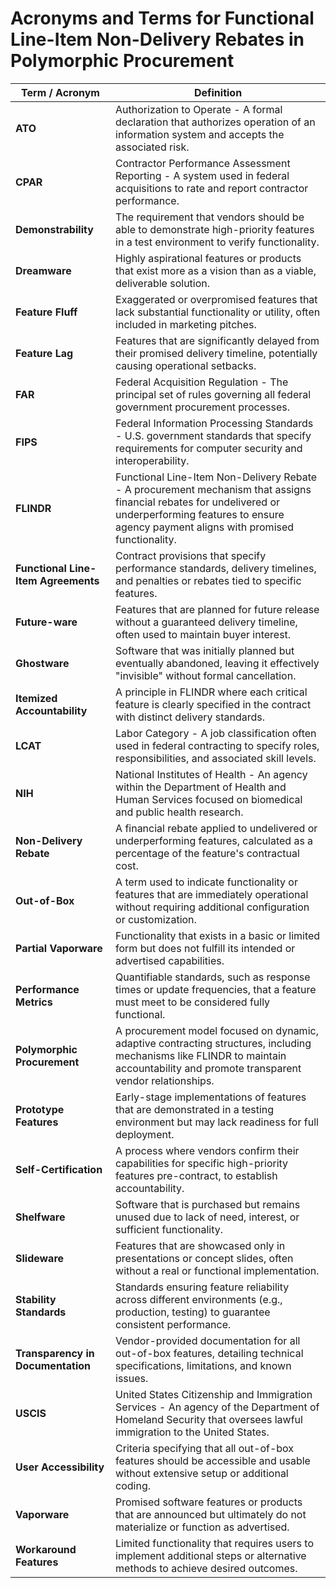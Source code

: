 # Acronyms and Terms for Functional Line-Item Non-Delivery Rebates in Polymorphic Procurement

| **Term / Acronym**           | **Definition**                                                                                                                                                                                                                                                                               |
|-------------------------------|-----------------------------------------------------------------------------------------------------------------------------------------------------------------------------------------------------------------------------------------------------------------------------------------------|
| **ATO**                       | Authorization to Operate - A formal declaration that authorizes operation of an information system and accepts the associated risk.                                                                                                                                                          |
| **CPAR**                      | Contractor Performance Assessment Reporting - A system used in federal acquisitions to rate and report contractor performance.                                                                                                                                                               |
| **Demonstrability**           | The requirement that vendors should be able to demonstrate high-priority features in a test environment to verify functionality.                                                                                                                                                            |
| **Dreamware**                 | Highly aspirational features or products that exist more as a vision than as a viable, deliverable solution.                                                                                                                                                                                 |
| **Feature Fluff**             | Exaggerated or overpromised features that lack substantial functionality or utility, often included in marketing pitches.                                                                                                                                                                    |
| **Feature Lag**               | Features that are significantly delayed from their promised delivery timeline, potentially causing operational setbacks.                                                                                                                                                                     |
| **FAR**                       | Federal Acquisition Regulation - The principal set of rules governing all federal government procurement processes.                                                                                                                                                                          |
| **FIPS**                      | Federal Information Processing Standards - U.S. government standards that specify requirements for computer security and interoperability.                                                                                                                                                   |
| **FLINDR**                    | Functional Line-Item Non-Delivery Rebate - A procurement mechanism that assigns financial rebates for undelivered or underperforming features to ensure agency payment aligns with promised functionality.                                                                                  |
| **Functional Line-Item Agreements** | Contract provisions that specify performance standards, delivery timelines, and penalties or rebates tied to specific features.                                                                                                                                                         |
| **Future-ware**               | Features that are planned for future release without a guaranteed delivery timeline, often used to maintain buyer interest.                                                                                                                                                                  |
| **Ghostware**                 | Software that was initially planned but eventually abandoned, leaving it effectively "invisible" without formal cancellation.                                                                                                                                                                |
| **Itemized Accountability**   | A principle in FLINDR where each critical feature is clearly specified in the contract with distinct delivery standards.                                                                                                                                                                     |
| **LCAT**                      | Labor Category - A job classification often used in federal contracting to specify roles, responsibilities, and associated skill levels.                                                                                                                                                     |
| **NIH**                       | National Institutes of Health - An agency within the Department of Health and Human Services focused on biomedical and public health research.                                                                                                                                               |
| **Non-Delivery Rebate**       | A financial rebate applied to undelivered or underperforming features, calculated as a percentage of the feature's contractual cost.                                                                                                                                                        |
| **Out-of-Box**                | A term used to indicate functionality or features that are immediately operational without requiring additional configuration or customization.                                                                                                                                              |
| **Partial Vaporware**         | Functionality that exists in a basic or limited form but does not fulfill its intended or advertised capabilities.                                                                                                                                                                           |
| **Performance Metrics**       | Quantifiable standards, such as response times or update frequencies, that a feature must meet to be considered fully functional.                                                                                                                                                           |
| **Polymorphic Procurement**   | A procurement model focused on dynamic, adaptive contracting structures, including mechanisms like FLINDR to maintain accountability and promote transparent vendor relationships.                                                                                                          |
| **Prototype Features**        | Early-stage implementations of features that are demonstrated in a testing environment but may lack readiness for full deployment.                                                                                                                                                          |
| **Self-Certification**        | A process where vendors confirm their capabilities for specific high-priority features pre-contract, to establish accountability.                                                                                                                                                           |
| **Shelfware**                 | Software that is purchased but remains unused due to lack of need, interest, or sufficient functionality.                                                                                                                                                                                    |
| **Slideware**                 | Features that are showcased only in presentations or concept slides, often without a real or functional implementation.                                                                                                                                                                      |
| **Stability Standards**       | Standards ensuring feature reliability across different environments (e.g., production, testing) to guarantee consistent performance.                                                                                                                                                       |
| **Transparency in Documentation** | Vendor-provided documentation for all out-of-box features, detailing technical specifications, limitations, and known issues.                                                                                                                                                          |
| **USCIS**                     | United States Citizenship and Immigration Services - An agency of the Department of Homeland Security that oversees lawful immigration to the United States.                                                                                                                                 |
| **User Accessibility**        | Criteria specifying that all out-of-box features should be accessible and usable without extensive setup or additional coding.                                                                                                                                                              |
| **Vaporware**                 | Promised software features or products that are announced but ultimately do not materialize or function as advertised.                                                                                                                                                                       |
| **Workaround Features**       | Limited functionality that requires users to implement additional steps or alternative methods to achieve desired outcomes.                                                                                                                                                                 |

